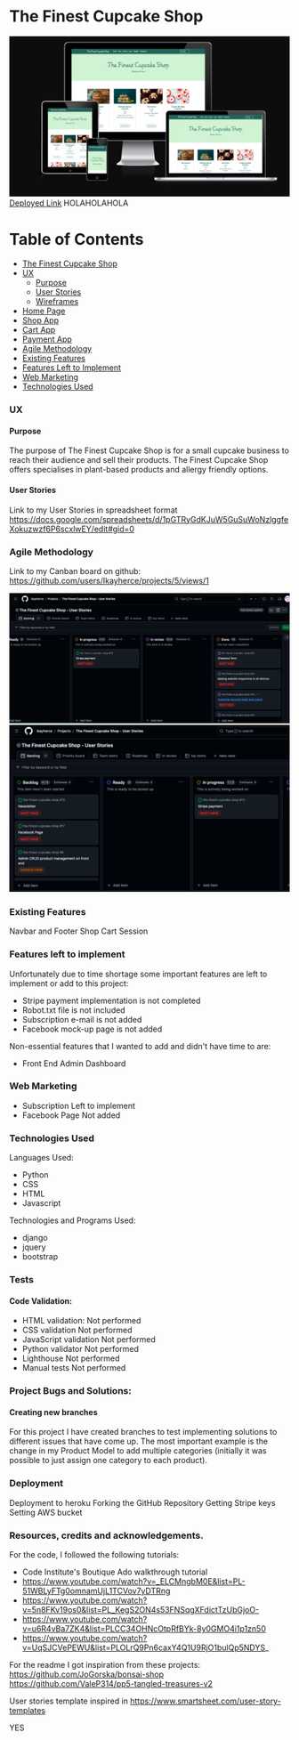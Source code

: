 # The Finest Cupcake Shop
![AmIresponsiveCupcakeShop](readme_images/amiresponsivepp5.png)
[Deployed Link](https://the-finest-cupcake-shop-bc4f44f161e9.herokuapp.com/)
HOLAHOLAHOLA
# Table of Contents

- [The Finest Cupcake Shop](#the-finest-cupcake-shop)
- [UX](#ux)
    - [Purpose](#purpose)
    - [User Stories](#user-stories)
    - [Wireframes](#wireframes)
- [Home Page](#home-page)
- [Shop App](#shop-app)
- [Cart App](#cart-app)
- [Payment App](#payment-app)
- [Agile Methodology](#agile-methodology)
- [Existing Features](#existing-features)
- [Features Left to Implement](#features-left-to-implement)
- [Web Marketing](#web-marketing)
- [Technologies Used](#technologies-used)

### UX
#### Purpose
The purpose of The Finest Cupcake Shop is for a small cupcake business to reach their audience and sell their products. The Finest Cupcake Shop offers specialises in plant-based products and allergy friendly options.

#### User Stories
Link to my User Stories in spreadsheet format https://docs.google.com/spreadsheets/d/1pGTRyGdKJuW5GuSuWoNzlggfeXokuzwzf6P6scxlwEY/edit#gid=0 

### Agile Methodology
Link to my Canban board on github: https://github.com/users/Ikayherce/projects/5/views/1 

![UserStoriesSegment1](readme_images/user_stories1.png)
![UserStoriesSegment2](readme_images/user_stories2.png)


### Existing Features
Navbar and Footer
Shop
Cart
Session 

### Features left to implement
Unfortunately due to time shortage some important features are left to implement or add to this project:
- Stripe payment implementation is not completed
- Robot.txt file is not included
- Subscription e-mail is not added
- Facebook mock-up page is not added

Non-essential features that I wanted to add and didn't have time to are:
- Front End Admin Dashboard

### Web Marketing
- Subscription
Left to implement
- Facebook Page
Not added

### Technologies Used
Languages Used: 
- Python
- CSS
- HTML
- Javascript 

Technologies and Programs Used:
- django
- jquery
- bootstrap


### Tests
#### Code Validation: 
- HTML validation:
Not performed
- CSS validation
Not performed
- JavaScript validation
Not performed
- Python validator
Not performed
- Lighthouse
Not performed
- Manual tests
Not performed

### Project Bugs and Solutions:
#### Creating new branches
For this project I have created branches to test implementing solutions to different issues that have come up. The most important example is the change in my Product Model to add multiple categories (initially it was possible to just assign one category to each product). 


### Deployment 
Deployment to heroku
Forking the GitHub Repository
Getting Stripe keys
Setting AWS bucket


### Resources, credits and acknowledgements. 
For the code, I followed the following tutorials: 

- Code Institute's Boutique Ado walkthrough tutorial
- https://www.youtube.com/watch?v=_ELCMngbM0E&list=PL-51WBLyFTg0omnamUjL1TCVov7yDTRng
- https://www.youtube.com/watch?v=5n8FKv19os0&list=PL_KegS2ON4s53FNSqgXFdictTzUbGjoO-
- https://www.youtube.com/watch?v=u6R4vBa7ZK4&list=PLCC34OHNcOtpRfBYk-8y0GMO4i1p1zn50
- https://www.youtube.com/watch?v=UqSJCVePEWU&list=PLOLrQ9Pn6caxY4Q1U9RjO1bulQp5NDYS_


For the readme I got inspiration from these projects: 
https://github.com/JoGorska/bonsai-shop
https://github.com/ValeP314/pp5-tangled-treasures-v2

User stories template inspired in https://www.smartsheet.com/user-story-templates

YES
